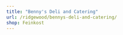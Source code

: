 ```yaml
---
title: "Benny's Deli and Catering"
url: /ridgewood/bennys-deli-and-catering/
shop: Feinkost
---
```

